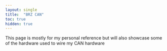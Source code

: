 ```yaml
---
layout: single
title:  "BRZ CAN"
toc: true
hidden: true
---
```


This page is mostly for my personal reference but will also showcase some of the hardware used to wire my CAN hardware